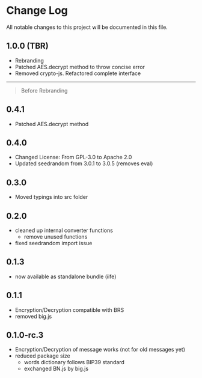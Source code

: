 # Change Log
All notable changes to this project will be documented in this file.

## 1.0.0 (TBR)

- Rebranding
- Patched AES.decrypt method to throw concise error
- Removed crypto-js. Refactored complete interface

----------------------------------------------------
> Before Rebranding


## 0.4.1
- Patched AES.decrypt method 

## 0.4.0
- Changed License: From GPL-3.0 to Apache 2.0
- Updated seedrandom from 3.0.1 to 3.0.5 (removes eval)

## 0.3.0
- Moved typings into src folder

## 0.2.0
- cleaned up internal converter functions
    - remove unused functions
- fixed seedrandom import issue

## 0.1.3
- now available as standalone bundle (iife)

## 0.1.1
- Encryption/Decryption compatible with BRS
- removed big.js 

## 0.1.0-rc.3
- Encryption/Decryption of message works (not for old messages yet)
- reduced package size
    - words dictionary follows BIP39 standard
    - exchanged BN.js by big.js
